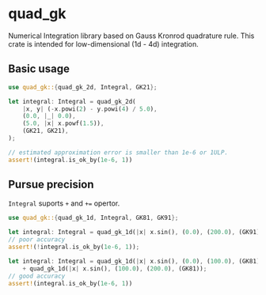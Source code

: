 # quad_gk

Numerical Integration library based on Gauss Kronrod quadrature rule.
This crate is intended for low-dimensional (1d - 4d) integration.

## Basic usage
```rust
use quad_gk::{quad_gk_2d, Integral, GK21};

let integral: Integral = quad_gk_2d(
    |x, y| (-x.powi(2) - y.powi(4) / 5.0),
    (0.0, |_| 0.0),
    (5.0, |x| x.powf(1.5)),
    (GK21, GK21),
);

// estimated approximation error is smaller than 1e-6 or 1ULP.
assert!(integral.is_ok_by(1e-6, 1))
```

## Pursue precision
`Integral` suports `+` and `+=` opertor.
```rust
use quad_gk::{quad_gk_1d, Integral, GK81, GK91};

let integral: Integral = quad_gk_1d(|x| x.sin(), (0.0), (200.0), (GK91));
// poor accuracy
assert!(!integral.is_ok_by(1e-6, 1));

let integral: Integral = quad_gk_1d(|x| x.sin(), (0.0), (100.0), (GK81))
    + quad_gk_1d(|x| x.sin(), (100.0), (200.0), (GK81));
// good accuracy
assert!(integral.is_ok_by(1e-6, 1))
```
